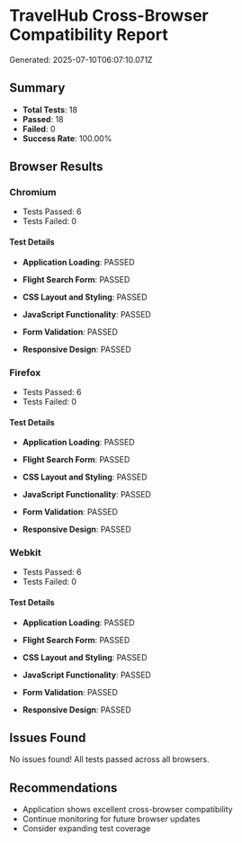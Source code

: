 # TravelHub Cross-Browser Compatibility Report

Generated: 2025-07-10T06:07:10.071Z

## Summary
- **Total Tests**: 18
- **Passed**: 18
- **Failed**: 0
- **Success Rate**: 100.00%

## Browser Results


### Chromium
- Tests Passed: 6
- Tests Failed: 0

#### Test Details

- **Application Loading**: PASSED

- **Flight Search Form**: PASSED

- **CSS Layout and Styling**: PASSED

- **JavaScript Functionality**: PASSED

- **Form Validation**: PASSED

- **Responsive Design**: PASSED




### Firefox
- Tests Passed: 6
- Tests Failed: 0

#### Test Details

- **Application Loading**: PASSED

- **Flight Search Form**: PASSED

- **CSS Layout and Styling**: PASSED

- **JavaScript Functionality**: PASSED

- **Form Validation**: PASSED

- **Responsive Design**: PASSED




### Webkit
- Tests Passed: 6
- Tests Failed: 0

#### Test Details

- **Application Loading**: PASSED

- **Flight Search Form**: PASSED

- **CSS Layout and Styling**: PASSED

- **JavaScript Functionality**: PASSED

- **Form Validation**: PASSED

- **Responsive Design**: PASSED





## Issues Found

No issues found! All tests passed across all browsers.

## Recommendations

- Application shows excellent cross-browser compatibility
- Continue monitoring for future browser updates
- Consider expanding test coverage